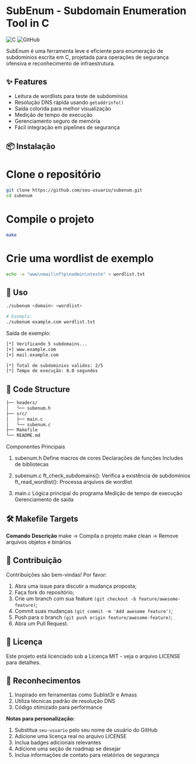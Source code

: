 # SubEnum - Subdomain Enumeration Tool in C
![C](https://img.shields.io/badge/C-00599C?style=for-the-badge&logo=c&logoColor=white)
![GitHub](https://img.shields.io/github/license/seu-usuario/subenum?style=for-the-badge)

SubEnum é uma ferramenta leve e eficiente para enumeração de subdomínios escrita em C, projetada para operações de segurança ofensiva e reconhecimento de infraestrutura.

## ✨ Features

- Leitura de wordlists para teste de subdomínios
- Resolução DNS rápida usando `getaddrinfo()`
- Saída colorida para melhor visualização
- Medição de tempo de execução
- Gerenciamento seguro de memória
- Fácil integração em pipelines de segurança

## 📦 Instalação

# Clone o repositório
```bash
git clone https://github.com/seu-usuario/subenum.git
cd subenum
```
# Compile o projeto
```bash
make
```
# Crie uma wordlist de exemplo
```bash
echo -e "www\nmail\nftp\nadmin\nteste" > wordlist.txt
```
## 🚀 Uso
```bash
./subenum <domain> <wordlist>

# Exemplo:
./subenum example.com wordlist.txt
```

Saída de exemplo:
```bash
[*] Verificando 5 subdomains...
[+] www.example.com
[+] mail.example.com

[*] Total de subdominios validos: 2/5
[*] Tempo de execução: 0.0 segundos
```
## 🧠 Code Structure
```bash
├── headers/
│   └── subenum.h
├── src/
│   ├── main.c
│   └── subenum.c
├── Makefile
└── README.md
```

Componentes Principais

1. subenum.h
    Define macros de cores
    Declarações de funções
    Includes de bibliotecas

2. subenum.c
    ft_check_subdomains(): Verifica a existência de subdomínios
    ft_read_wordlist(): Processa arquivos de wordlist

3. main.c
    Lógica principal do programa
    Medição de tempo de execução
    Gerenciamento de saída

## 🛠️ Makefile Targets
**Comando**		   **Descrição**
make		-> Compila o projeto
make clean 	-> Remove arquivos objetos e binários

## 🤝 Contribuição

Contribuições são bem-vindas! Por favor:

1. Abra uma issue para discutir a mudança proposta;
2. Faça fork do repositório;
3. Crie um branch com sua feature `(git checkout -b feature/awesome-feature)`;
4. Commit suas mudanças `(git commit -m 'Add awesome feature')`;
5. Push para o branch `(git push origin feature/awesome-feature)`;
6. Abra um Pull Request.

## 📄 Licença

Este projeto está licenciado sob a Licença MIT - veja o arquivo LICENSE para detalhes.

## 🙌 Reconhecimentos

1. Inspirado em ferramentas como Sublist3r e Amass
2. Utiliza técnicas padrão de resolução DNS
3. Código otimizado para performance


**Notas para personalização:**
1. Substitua `seu-usuario` pelo seu nome de usuário do GitHub
2. Adicione uma licença real no arquivo LICENSE
3. Inclua badges adicionais relevantes
4. Adicione uma seção de roadmap se desejar
5. Inclua informações de contato para relatórios de segurança
